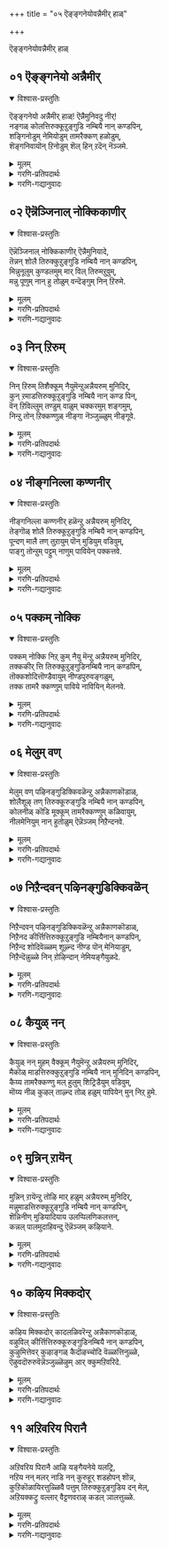 +++
title = "०५ ऎङ्ङ्गनेयोवन्नैमीर् हाळ्"

+++

ऎङ्ङ्गनेयोवन्नैमीर् हाळ्


## ०१ ऎङ्ङ्गनेयो अन्नैमीर्
<details open><summary>विश्वास-प्रस्तुतिः</summary>

ऎङ्ङ्गनेयो अन्नैमीर् हाळ्\! ऎन्नैमुनिवदु नीर्\!  
नङ्गळ् कोलत्तिरुक्कूऱुङ्गुडि नम्बियै नान् कण्डपिन्,  
शङ्गिनोडुम् नेमियोडुम् तामरैक्कण् हळोडुम्,  
शॆङ्गनिवायॊन् ऱिनोडुम् शॆल् हिन् ऱदॆन् नॆञ्जमे.
</details>

<details><summary>मूलम्</summary>

ऎङ्ङ्गनेयो अन्नैमीर् हाळ्\! ऎन्नैमुनिवदु नीर्\!  
नङ्गळ् कोलत्तिरुक्कूऱुङ्गुडि नम्बियै नान् कण्डपिन्,  
शङ्गिनोडुम् नेमियोडुम् तामरैक्कण् हळोडुम्,  
शॆङ्गनिवायॊन् ऱिनोडुम् शॆल् हिन् ऱदॆन् नॆञ्जमे.
</details>

<details><summary>गरणि-प्रतिपदार्थः</summary>

ऎङ्ङ्गनेयो = याव कारणक्कागियो, अन्नैमीर् हाल् = तायन्दिरे, ऎन्नै= नन्नन्नु कुरितु, मुनिवदुनीर् = नीवु कोपिसिकॊळ्ळुवुदु, नङ्गळ् = नम्म, कोलत्तु = सुन्दरवाद, तिरुकुऱुङ्गुडि = तिरुक्कुरुङ्गुडि क्षेत्रद, नम्बियै= स्वामियन्नु, नान् कण्डपिन् = नानु कण्ड बळिक, शङ्गिनोडुम् = शङ्खदॊडनॆयू, नेमियोडुम् = चक्रदॊडनॆयू, तामरै कण् हळोडुम् = कॆन्दावरॆयन्तॆ \(आकर्षकसुन्दरवाद\) कण्णुगळिन्दलू, शॆम् = कॆम्पाद, कनिवाय् ऒन् ऱिनोडुम् = हण्णिनन्तिरुव ऒन्दु बायि \(तुटि\)यिन्दलू, शॆल् हिन् ऱदु = होगुत्तिरुवुदु, ऎन् नॆञ्जमे = नन्न मनस्से. \(नन्न मनस्सॆल्ला\). 
</details>

<details><summary>गरणि-गद्यानुवादः</summary>

तायन्दिरे, नन्नन्नु कुरितु नीवु कोपिसिकॊळ्ळुवुदु एतक्कागि? \(याव कारणक्कागि?\) शङ्खदिन्दलू चक्रदिन्दलू कॆन्दावरॆयन्तॆ आकर्षकसुन्दरवाद कण्णुगळिन्दलू, कॆम्पनॆय हण्णिनन्तिरुव ऒन्दु बायियिन्दलू कूडिद तिरुक्कुरुङ्गुडि क्षेत्रदल्लि नॆलसिरुव नन्न सुन्दरस्वामियन्नु नानु कण्ड बळिक नन्न मनस्सॆल्ला अवन हिन्दॆये होगुत्तिदॆयल्ल\! 

ई तिरुवाय् मॊऴियल्लू आळ्वाररु ’नायकि’यागिये वर्तिसुत्तिद्दारॆ.

तनगॆ मनस्सु अन्याक्रान्तवादद्देकॆ? लोकिगरॆल्ल तन्नन्नु तप्पु तिळियबहुदे? सामान्यमानवळन्तॆ तन्नन्नु तॆगळि मातनाडबहुदे? तन्न मनोरोगवेनॆम्बुदन्नु तन्नन्नु विचारिसियल्लवे तिळियतक्कद्दु, हागॆ माडदॆ जन एनेनन्नो भाविसिकॊण्डु तन्नन्नु निन्दिसुवुदरिन्द फलवेनु – ऎन्दु मुन्तागि योचिसि, नायकियु ईग इतर तायन्दिरिगॆ इल्लि हेळिकॊळ्ळुत्तिद्दाळॆ. 

नायकि हेळुत्ताळॆ- तायन्दिरे, नानु दारितप्पिदवळॆम्ब हागॆ नन्न मेलॆ कोपिसिकॊळ्ळुत्तिद्दीरल्ल. इदु सरिये? ऎल्ला भक्तर हागॆ, नानू तिरुक्कूरुङ्गुडि क्षेत्रक्कॆ होदॆ. अल्लिन पवित्रदेवमन्दिरवन्नु प्रवेशिसिदॆ. अल्लि, शङ्खचक्रगळिन्दलू, कॆन्दावरॆयन्तॆ विशालवाद आकर्षकवाद कण्णुगळिन्दलू, तॊण्डॆयहण्णिनन्तॆ चॆन्दुटियिन्दलू कूडिद विलक्षण सुन्दरनाद स्वामियन्नु कण्डॆ. आ क्षणदिन्दले नन्न मनस्सु अवनन्ने हिम्बालिसि होयितु. अवनल्लि नानु अतिशयवागि अनुरक्तळागिद्देनॆ, कण्डिरा. इदु तप्पु ऎन्नुविरा? 

“तिरुक्कुरुङ्गुडि” – दक्षिणभारतद तमिळुनाडिन पवित्र ’तिरुपति’गळु नुर ऎण्टु ऎन्नुत्तारॆ. अवुगळल्लि पाण्ड्यराजनु निर्मिसिद हदिनॆण्टु क्षेत्रगळल्लि तिरुक्कूरुङ्गुडियू ऒन्दु. इदन्नु \(वैष्णव\) ’वामन क्षेत्र’ ऎन्नुत्तारॆ. नम्माळ्वाररु सन्दर्षिसि, पूजिसिद दिव्यक्षेत्रगळल्लि इदू ऒन्दु. आद्दरिन्द, ई क्षेत्रदल्लि नॆलसिरुव अर्चावतारियाद भगवन्तनन्नु अवरु मनसार हॊगळि हाडिद्दारॆ.
</details>



## ०२ ऎन्नॆञ्जिनाल् नोक्किकाणीर्
<details open><summary>विश्वास-प्रस्तुतिः</summary>

ऎन्नॆञ्जिनाल् नोक्किकाणीर् ऎन्नैमुनियादे,   
तॆन्नन् शोलै तिरुक्कुऱुङ्गुडि नम्बियै नान् कण्डपिन्,  
मिन्नुनूलुम् कुण्डलमुम् मार् विल् तिरुमऱुवुम्,  
मन्नु पूणुम् नान् हु तोळुम् वन्दॆङ्गुम् निन् ऱिरुमे.
</details>

<details><summary>मूलम्</summary>

ऎन्नॆञ्जिनाल् नोक्किकाणीर् ऎन्नैमुनियादे,   
तॆन्नन् शोलै तिरुक्कुऱुङ्गुडि नम्बियै नान् कण्डपिन्,  
मिन्नुनूलुम् कुण्डलमुम् मार् विल् तिरुमऱुवुम्,  
मन्नु पूणुम् नान् हु तोळुम् वन्दॆङ्गुम् निन् ऱिरुमे.
</details>

<details><summary>गरणि-प्रतिपदार्थः</summary>

ऎन् नॆञ्जिनाल् = नन्न मनस्सिनिन्द, नोक्कि = गमनिसि, काणीर् = नोडिरि, ऎन्नै = नन्न मेलॆ, मुनियादे = कोपिसिकॊळ्ळदॆ, तॆन् नल् = सुन्दरवाद ऒळ्ळॆय, शोलै = उपवनगळ, तिरुक्कुऱुङ्गुडि = तिरुक्कुरुङ्गुडिय, नम्बियै = स्वामियन्नु, नान् कण्ड पिन् = नानु कण्ड बळिक, मिन्नु नूलुम् = हॊळॆयुव जनिवारवू, कुण्डलमुम् = किवियाभरणगळू, मार् विल् = ऎदॆयल्लि, तिरुमुऱुवुम् = पवित्रवाद चिन्हॆयू, मन्नु = शाश्वतवाद, पूणुम् = आभरणगळू, नान् हुतोळुम् = नाल्कु तोळुगळू, वन्दु = बन्दु, ऎङ्गुम् = ऎल्लॆल्लियू \(यावागलू\), निन् ऱिरुमे = कण्णॆदुरल्लि निन्तिरुवुदल्ल. 
</details>

<details><summary>गरणि-गद्यानुवादः</summary>

तायन्दिरे, नन्न मेलॆ कोपगॊळ्ळदॆ, नन्न मनस्सिनिन्द नन्नन्नु गमनिसि नोडि. ऒळ्ळॆय सुन्दरवाद उपवनगळ तिरुक्कुरुङ्गुडिय नम्बियन्नु \(स्वामियन्नु\) नानु कण्ड बळिक, हॊळॆयुव जनिवारवू, किवियाभरणवू \(कर्णकुण्डलवू\), ऎदॆयल्लिरुवपवित्रवाद चिन्हॆ \(चिह्नॆयू\)यू, शाश्वतवाद आभरणगळू, नाल्कुतोळुगळू बन्दु यावागलू ऎल्लॆल्लियू नन्न कण्णॆदुरल्लि निन्तिरुवुदल्ल\! 

सरळवागिद्दरू बलु अर्थपूर्णवाद पाशुरविदु. इदरल्लि देव मन्दिरक्कॆ होगुववरॆल्ल, स्वामिय सम्मुखदल्लि निन्ताग, आ अनुपम अर्चामूर्तियन्नु नोडुव बगॆ हेगॆ, अदरिन्द पडॆदुकॊळ्ळुव प्रयोजनवेनु, ऎम्ब विषयवन्नु स्पष्टवागि तिळिसुत्तदॆ. 

इदरल्लि बरुव मत्तॊन्दु मुख्य विषयवॆन्दरॆ, यारादरॊब्बरु सामान्यजनरन्तॆ नडॆदुकॊळ्लदॆ विचित्रवाद रीतियल्लि नडॆयुवरॆम्बुदन्नु कण्डकूडले, अवर नडतॆयन्नु तम्ममनस्सिगॆ तोरिदन्तॆ, मनबन्दन्तॆ आडि, तॆगळि, अवरन्नु नोयिसबारदु. अवर आ बगॆय नडतॆगॆ कारणवेनॆन्दु शान्तवागि, सहनॆयिन्द, निदानवागि, गमनिसि, योचिसि, अदर अर्थवन्नु \(तावु कण्डुकॊळ्ळुव हागिद्दरॆ\) ग्रहिसबेकु. इल्लवादरॆ, अवरॊडनॆ हितवाद रीतियल्लि सहकरिसि, अवर मनस्सन्नु अरितुकॊण्डु, तम्म सहानुभूतियन्नु तोरिसबेकु. इदे निजवाद विवेकद नडतॆ ऎम्बुदु. 

नायकि हेळुत्ताळॆ- तायन्दिरे, नीवु नन्न मेलॆ कोपगॊळ्ळदॆ, निम्म मनस्सिगॆ हॊळॆयुव रीतियल्लि नन्नन्नु नोडबारदु. नन्न मनस्सिनल्लि नडॆयुत्तिरुवुदेनु ऎम्बुदन्नु नन्न यथार्थराद मातुगळिन्दले, दयविट्टु गमनिसि नोडि. नन्नन्नु अरितुकॊळ्ळि. नानु तिरुक्कुरुङ्गुडियल्लि नम्बियन्नु कण्डबळिक, अवन विलक्षण सौन्दर्यवन्नु अवन ऒन्दॊन्दु अवयवदल्लू कण्डुकॊण्डॆ. उज्वलवाद अवन कर्णकुण्डलगळु, अवन नाल्कु तोळुगळु, अवन विशालवाद ऎदॆ, आ ऎदॆयल्लिरुव शाश्वतवाद श्रीवत्सलाञ्छन मत्तु अवनन्नलगॆ सदा अलङ्करिसिरुव दिव्याभरणगळु इवॆल्लवू नन्न कण्मनगळन्नु आकर्षिसिदवु. आ क्षणदिन्द, अवन दिव्यसुन्दर मूर्तियु ऎडॆबिडदन्तॆ नन्न मनस्सिन कण्नमुन्दॆ निम्तु, नन्नन्नु सदा नलिसुत्तिवॆ. आ भव्यमूर्तियन्नु कण्ड ई कण्णुगळिवॆ बेराव वस्तुवू रुचिसदु, कण्डिरा.

अर्चामूर्तियन्नु सन्दर्शिसिदाग, आ मूतिय ऒन्दॊन्दु अवयवदल्लू, यावुदु विलक्षणवागि, दिव्यवागि, उज्वलवागि, सुन्दरवागि, आकर्षकवागि, ऎन्दॆन्दिगू मरॆयद हागॆ कण्डुबरुत्तदॆयो अदन्नॆल्ला मनविट्टु गमनिसबेकु. अदु मनस्सिनल्लि अच्चळियदन्तॆ निल्लुत्तदॆ. देवमन्दिरदिन्द हॊरगॆ बन्द बळिकलू, सामान्यजीवन नडॆसुत्तिरुवागलू, याव गळिगॆयल्लि स्वामिय सन्दर्शनवन्नु नॆनपिगॆ तन्दुकॊण्डरू, आ कूडले अवनिगॆ देवमूर्तियु बन्दु निन्तु, दर्शनानन्दवन्नु नीडुवन्तागुत्तदॆ. “नन्न मनस्सिनिन्द गमनिसि कण्डुकॊळ्ळि” ऎन्दु पाशुरद नायकि हेळुवुदक्कू, सामानराद नावु देवमन्दिरक्कॆ होगुवुदक्कू आगबेकाद फल इदॆये. यारिगागियागलि, यारॊब्बरन्नु मॆच्चिसुवुदक्कागलि, अदॊन्दु हव्यासवॆन्दागलि, ऒन्दु कर्तव्यवॆन्दागलि शुष्कदागि योचिसि नडॆदुकॊळ्ळुवुदॆल्ल व्यर्थनॆ. बरिय बूटाटिकॆ ऎनिसुत्तदॆ ई पाशुरद उपदेश इदे.
</details>



## ०३ निन् ऱिरुम्
<details open><summary>विश्वास-प्रस्तुतिः</summary>

निन् ऱिरुम् तिशैक्कूम् नैयुमॆन्ऱुअन्नैयरुम् मुनिदिर्,  
कुन् ऱमाडत्तिरुक्कूऱुङ्गुडि नम्बियै नान् कण्ड पिन्,  
वॆन् ऱिविल्लुम् तण्डुम् वाळुम् चक्करमुम् शङ्गमुम्,   
निन्ऱु तोन् ऱिक्कण्णुळ् नीङ्गा नॆञ्जुळ्ळुम् नीङ्गूवे.
</details>

<details><summary>मूलम्</summary>

निन् ऱिरुम् तिशैक्कूम् नैयुमॆन्ऱुअन्नैयरुम् मुनिदिर्,  
कुन् ऱमाडत्तिरुक्कूऱुङ्गुडि नम्बियै नान् कण्ड पिन्,  
वॆन् ऱिविल्लुम् तण्डुम् वाळुम् चक्करमुम् शङ्गमुम्,   
निन्ऱु तोन् ऱिक्कण्णुळ् नीङ्गा नॆञ्जुळ्ळुम् नीङ्गूवे.
</details>

<details><summary>गरणि-प्रतिपदार्थः</summary>

निन् ऱिरुम् = स्तब्धवागि निल्लुत्ताळॆ \(निन्तिरुत्ताळॆ\), तिशैक्कूम् = बुद्धिकॆट्टवळागि वर्तिसुत्ताळॆ, नैयुम् कॊरगुत्ताळॆ\(कृशवागुत्ताळॆ\), ऎन्ऱु = ऎन्दु, अन्नैयरुम् = तायन्दिरु, मुनिदिर् = कोपगॊण्डिरि, कुन् ऱम् = बॆट्टद हागॆ, माडत्तु = महडिमनॆगळ, तिरुक्कूऱुङ्गुडि क्षेत्रद, नम्ब्यै = नम्बियन्नु \(परमपुरुषनन्नु\), नान् कण्डपिन् = नानु कण्ड बळिक, वॆन् ऱि विल्लुम् = जय तरुव बिल्लन्नू, त्ण्डुम् = गदॆयन्नू, वाळुम् = खड्गवन्नू, चक्करमुम् = चक्रायुधवन्नू, शङ्गमुम् = शङ्खवन्नू, निन्ऱु = निन्तु, तोन् ऱि = काणिसिकॊण्डु, कण्णुल् = कण्णुगळल्लि, नीङ्गा = नीगदिरुव \(अवु\), नञ्जुळ्ळुम् = मनस्सिनल्लियू, नीङ्गूने = नीडदॆ इरुत्तवॆयल्ल \(नॆलॆ निन्तिरुवुदल्ल\!\)
</details>

<details><summary>गरणि-गद्यानुवादः</summary>

तायन्दिराद नीवु नन्नन्नु कुरितु ’इवळु स्तब्धळागि निल्लुत्ताळॆ, बुद्धिकॆट्टवळागि वर्तिसुत्ताळॆ, कॊरगि कृशगॊळ्ळुत्ताळॆ’ ऎन्दु कोपगॊण्डिरि. बॆट्टद हागॆ ऎत्तरवाद महडि मनॆगळ तिरुक्कुरुङ्गुडि क्षेत्रद \(स्वामियन्नु\) नम्बियन्नु \(परमपुरुषनन्नु\) नानु कण्ड बळिक, जयतरुव बिल्लन्नू, गदॆयन्नू, खड्गवन्नू, चक्रायुधवन्नू शङ्खवन्नू निन्तु नोडिद कण्णुगळल्लि नीगदिरुव अवु, मनस्सिनल्लियू नीगदॆ इरुत्तवॆयल्ल \(नॆलॆ निन्तिरुत्तवॆयल्ल\!\)

हिन्दिन पाशुरद विषयवन्नु इदु इन्नष्टु बलगॊळिसि हेळुत्तदॆ. 

अर्चामूर्तियन्नु सन्दर्शिसुवाग, मूर्तियन्नु ऎवॆयिक्कदन्तॆ नोडि, स्वामियन्नु अलङ्करिसुव दिव्याभरणगळन्नू, धरिसिरुव दिव्यायुधवन्नू, दिव्यसौन्दर्यवन्नू तुम्बिकॊळ्ळुवुदु सहजवॆ. अवु तप्पदॆ मनस्सिन मेलॆ परिणामगॊळ्ळुत्तवॆ. अल्लि अच्चळियदन्तॆ निन्तिरुत्तवॆ. नॆनॆदाग अवुगळल्लि यावॊन्दू तप्पदॆ मनस्सिन मुन्दॆ बन्दु निल्लुत्तवॆ. भगवद्दर्शन माडुवुदॆन्दरॆ हीगॆ. ई उत्तम उपदेशवन्नुइल्लि माडलागुत्तिदॆ. 

नायकि हेळुत्ताळॆ- तायन्दिरे, नीवु नन्न नडतॆयन्नु तप्पागि अर्थमाडिकॊण्डिद्दीरि. नानु आगाग्गॆ ऎल्लन्दरल्लि स्तब्धवागि निन्तिरुवुदु दिट. ऎल्ला हॆण्णुमक्कळन्तॆ, बुद्धिकॆट्टवळन्तॆ नडॆदुकॊळ्ळुवुदू दिट. कॊरगि, कॊरगि कृशवागिरुवुदन्तु दिटवे. आगलॆल्ल नन्न मनस्सिनल्लि नडॆयुत्तिरुवुदेनु ऎम्बुदन्नु नीवु अरितुकॊळ्ळलारदॆ होदिरल्ल. नानु तिरुक्कूरुङ्गुडिय परमपुरुषनन्नु कण्ड बळिक, अवनु धरिसिद्द दिव्याभरणगळु, अवन दिव्यायुधगळाद शार्ङ्गवॆम्ब बिल्ल, कौमोदकि गदॆ, नन्दक खड्ग, सुदर्शन चक्र मत्तु पाञ्चजय्नशङ्ख – इवु नन्न कण्मनगळन्नु आकर्षिसिदवु. अल्लिन्द नानु हॊरगॆ बन्दाग अवॆल्ल कण्णिनिन्द मरॆयादवु. आदरॆ, अवु मनस्सिनल्लि अच्चळियदन्तॆ मूडि निन्तवु. स्वामिय नॆनपु बन्द कूडले, नानु हागॆ स्तब्धळागुत्तेनॆ. उन्मत्तळागुत्तेनॆ, कडॆगॆ कॊरगुत्तेनॆ, कण्डिरा, आ परमपुरुषनल्लिरुव नन्न अतीव प्रेमद फलवे इदु.
</details>



## ०४ नीङ्गनिल्ला कण्णनीर्
<details open><summary>विश्वास-प्रस्तुतिः</summary>

नीङ्गनिल्ला कण्णनीर् हळॆन्ऱु अन्नैयरुम् मुनिदिर्,  
तेङ्गॊळ् शोलै तिरुक्कूऱुङ्गुडि नम्बियै नान् कण्डपिन्,  
पून्दण् मालै तण् तुऱायुम् पॊन् मुडियुम् वडिवुम्,  
पाङ्गु तोन्ऱुम् पट्टुम् नाणुम् पावियेन् पक्कत्तवे.
</details>

<details><summary>मूलम्</summary>

नीङ्गनिल्ला कण्णनीर् हळॆन्ऱु अन्नैयरुम् मुनिदिर्,  
तेङ्गॊळ् शोलै तिरुक्कूऱुङ्गुडि नम्बियै नान् कण्डपिन्,  
पून्दण् मालै तण् तुऱायुम् पॊन् मुडियुम् वडिवुम्,  
पाङ्गु तोन्ऱुम् पट्टुम् नाणुम् पावियेन् पक्कत्तवे.
</details>

<details><summary>गरणि-प्रतिपदार्थः</summary>

नीङ्ग = निल्लिसिदरू \(चॆन्नागि ऒरॆसिदरू\), निल्ला = निल्लद, कण्ण नीर् हळ् ऎन्ऱु = कणीरु ऎन्दु, अन्नैयरुम् = तायन्दिरू \(तायन्दिराद नीवू\), मुनिदिर् = कोपगॊण्डिरि, तेन् कॊळ् = जेनुतुम्बिरुव, शोलै= उपवनगळ, तिरुक्कूऱुङ्गुडि = तिरुक्कूरुङ्गुडिय, नम्बियै = परमपुरुषनन्नु, नान् कण्द पिन् = नानु कण्ड बळिक, पू = सुन्दरवाद, तण् = तम्पाद, मालै = हारवन्नू, तण् तुऴायुम् = तम्पाद तुलसियन्नू, पॊन् मुडियुम् = चिन्नद किरीटवन्नू, वडिवुम् = रूपवन्नू \(आकर्षकवाद देहवन्नू\), पाङ्गु तोन्ऱुम् = हॊन्दिकॆयागि तोरुव, पट्टुम् = पीताम्बरवन्नू, नाणुम् = \(चिन्नद\) उडिदारवन्नू, पावियेन् = पापियाद नन्न, पक्कत्तवे = मग्गुलल्लिये काणुत्तिरुवॆनल्ल\! 
</details>

<details><summary>गरणि-गद्यानुवादः</summary>

इवळ कण्णीरु निल्लिसिदरू निल्लवु ऎन्दु तायन्दिराद नीवु नन्नन्नु दण्डिसिदिरि. जेनु तुम्बिद उपवनगळ तिरुक्कूरुङ्गुडिय परमपुरुषनन्नु नानु कण्ड बळिक, अवन सुन्दरवाद तम्पाद हारवू तण्णनॆय तुलसियू, चिन्नद किरीटवू, आकर्षक रूपवू, हॊन्दिकॆयागि तोरुव पीताम्बरवू, चिन्नद उडिदारवू, पापियाद नन्न मग्गुलल्लिये काणुत्तिवॆयल्ल\!

नायकि हेळुत्ताळॆ- तायन्दिरे, नीवु नन्न मेलॆ कोपगॊळ्ळुत्तीरि. ’इवळन्नु ऎष्टॆष्टु बगॆयल्लि समाधानपडिसिदरू इवळ कण्णीरु निल्लदल्ल’ ऎन्दु नन्नन्नु दण्डिसुत्तीरि. नन्न विषयदल्लि नीवु परितापपट्टरू फलवेनु? जेनु तुम्बिद उपवनगळिन्द कूडिद तिरुक्कूरुङ्गुडिय परमपुरुषनन्नु नानु कण्ड बळिक, अवनु धरिसिरुव रत्नमय किरीटवू, कत्तिनल्लि सुन्दरवाद ऎन्दॆन्दिगू बाडद हारवू, तुलसिय दण्डॆयू अवन आकर्शकवाद देहवू\(रूपवू\), अदक्कॆ तक्क सॊबगिन पीताम्बरवू चिन्नद उडिदारवू – ऎल्लवू पापियाद नन्न सुत्तमुत्तलू \(मग्गुलल्ले\) इरुवन्तॆ कण्डुबरुत्तिवॆयल्ल\! नानु अवुगळन्नु ऎन्दॆन्दिगू मरॆयदन्तॆ माडुत्तिवॆयल्ल\! अवुगळिगागि नानु ऒन्दु सल हॆम्मॆगॊण्डु आनन्दद कण्णीरु सुरिसिदरॆ, मत्तॊन्दु सल अवुगळन्नु धरिसिद परमपुरुषनन्नु सेरिकॊळ्ळलु साध्यवाददल्ल ऎन्दु दुःखद कण्णीरु सुरियुत्तदॆ. नन्न कण्णिरन्नु ऒरॆसुववरु यारिद्दारॆ?
</details>



## ०५ पक्कम् नोक्कि
<details open><summary>विश्वास-प्रस्तुतिः</summary>

पक्कम् नोक्कि निऱ् कुम् नैयु मॆन्ऱु अन्नैयरुम् मुनिदिर्,  
तक्ककीर् त्ति तिरुक्कूऱुङ्गुडिनम्बियै नान् कण्डपिन्,  
तॊक्कशोदित्तॊण्डैवायुम् नीण्डपुरुवङ्गळुम्,  
तक्क तामरै क्कण्णुम् पाविये नावियिन् मेलनवे.
</details>

<details><summary>मूलम्</summary>

पक्कम् नोक्कि निऱ् कुम् नैयु मॆन्ऱु अन्नैयरुम् मुनिदिर्,  
तक्ककीर् त्ति तिरुक्कूऱुङ्गुडिनम्बियै नान् कण्डपिन्,  
तॊक्कशोदित्तॊण्डैवायुम् नीण्डपुरुवङ्गळुम्,  
तक्क तामरै क्कण्णुम् पाविये नावियिन् मेलनवे.
</details>

<details><summary>गरणि-प्रतिपदार्थः</summary>

पक्कम् नोक्कि= मग्गुलल्लिये नोडुत्ता, निऱ् कुम् = निल्लुत्ताळॆ, नैयुम् = कृशगॊळ्ळुत्ताळॆ, ऎन्ऱु= ऎन्दु, अन्नैयरुम् = तायन्दिराद नीवु, मुनिदिर् = कोपिसिगॊण्डिरि, तक्क कीर्ति = भगान्तन हिरिमॆगॆ तक्कन्थ कीर्तियन्नुळ्ळ, तिरुक्कूऱुङ्गुडि नम्बियै = तिरुक्कूरुङ्गुडि क्षेत्रद परमपुरुषनन्नु, नान् कण्ड पिन् = नानु कण्ड बळिक, तॊक्क शोदि = दिव्यसुन्दरवाद ऒण्टिज्योतिस्वरूपवन्नू, तॊण्डैवायुम् = तॊण्डॆ हण्णिनन्तॆ कॆम्पगॆ तुटिगळन्नू, नीण्ड पुरुवङ्गुळुम् = उद्धनाद हुब्बुगळन्नू, तक्क = अदक्कॆ तक्कद्दाद, तामरैक्कण्णुम् = कॆन्दावरॆयन्तॆ विशालवाद कण्णुगळन्नू, पावियेन् = पापियाद नन्न, आवियिन् मेलनवे = प्राणगळमेलिरुवन्तॆ काणुत्तेनॆ.
</details>

<details><summary>गरणि-गद्यानुवादः</summary>

’मग्गुलल्लिये नोडुत्तिरुत्ताळॆ, कॊरगुत्तिरुत्ताळॆ’ ऎन्दु तायन्दिराद नीवु कोपगॊण्डिरि. भगवन्तन हिरिमॆगॆ तक्क कीर्तियन्नु पडॆदिरुव तिरुक्कूरुङ्गुडि क्षेत्रद परमपुरुषनन्नु नानु कण्ड बळिक, दिव्यसुन्दरवाद अवन अखण्डज्योतिस्वरूपवू, तॊण्डॆयहण्णिनन्तिरुव चॆन्दुटिगळू, उद्दनाद हुब्बुगळू, अवुगळिगॆ तक्क कॆन्दावरॆयन्तॆ विशालवाद कण्णुगळु, पापियाद नन्न प्राणगळ मेलिरुवन्तॆ काणुत्तेनॆ. 

’नानु दर्शन माडिद भगवन्तनु नन्न मग्गुलल्ले इरुवन्तॆ ननगॆ तोरिबरुत्तदॆ’ ऎन्दु हिन्दिन पाशुरदल्लि हेळलायितष्टॆ, ईग अदक्किन्तलू अतिशयवागि अदन्नु हेळलागुत्तदॆ. 

नायकि हेळुत्ताळॆ- तायन्दिरे, नीवु नन्नन्नु बगॆबगॆयागि दण्डिसि मातनाडुत्तीरि. इवळु यावागलू मग्गुलल्ले नोडुत्तिरुत्ताळॆ. कॊरगि कृशवागुत्ताळॆ’ ऎन्दु मुन्तागि आडिकॊळ्ळुत्तीरि. नन्न मनस्सन्नु नीवु अरितुकॊण्डिरादरॆ, नन्नन्नु नीवु खण्डित दूरुत्तिरलिल्ल ऎनिसुत्तदॆ. नानु तिरुक्कूरुरुङ्गुडिय महामहिमनाद परमपुरुषनन्नु दर्शन माडिद बळिक, अवन स्वरूपवु नन्न मनस्सिनल्लि नाटिहोगिदॆ. आ दिव्यसुन्दरमूर्तिय विलक्षणतेजस्सू, अवन उद्दनाद हुट्टुगळू, अवुगळिगॆ तक्क कॆन्दावरॆयन्तॆ विशालवाद कण्णुगळू, तॊण्डॆय हण्णिनन्तॆ इरुव चॆन्दुटिगळू, नन्न प्राणवन्ने हिण्डुत्तिवॆयल्ल\! इदन्नु नीवुअरितुकॊळ्ळलारदॆ होगुविरल्ल\!
</details>



## ०६ मेलुम् वण्
<details open><summary>विश्वास-प्रस्तुतिः</summary>

मेलुम् वण् पऴिनङ्गुडिक्किवळॆन्ऱु अन्नैकाणकॊडाळ्,  
शोलैशूऴ् तण् तिरुक्कूरुङ्गुडि नम्बियै नान् कण्डपिन्,  
कोलनीळ् कॊडि मूक्कूम् तामरैक्कण्णुम् कळिवायुम्,  
नीलमेनियुम् नान् हुतोळुम् ऎन्नॆञ्जम् निऱैन्दनवे.
</details>

<details><summary>मूलम्</summary>

मेलुम् वण् पऴिनङ्गुडिक्किवळॆन्ऱु अन्नैकाणकॊडाळ्,  
शोलैशूऴ् तण् तिरुक्कूरुङ्गुडि नम्बियै नान् कण्डपिन्,  
कोलनीळ् कॊडि मूक्कूम् तामरैक्कण्णुम् कळिवायुम्,  
नीलमेनियुम् नान् हुतोळुम् ऎन्नॆञ्जम् निऱैन्दनवे.
</details>

<details><summary>गरणि-प्रतिपदार्थः</summary>

मेलुम् = इन्नु मेलॆयू \(ऎल्लक्किन्तलू हॆच्चागि\), वण् पऴि = तीव्रवाद नगॆपाटलन्नु तरुववळु, नल् कुडिक्कि = ऒळ्ळॆय नम्म वंशक्कॆ, इवळ् = इवळु, ऎन्ऱु = ऎन्दु, अन्नै = नन्न तायि, काण कॊडाळ् = नन्नन्नु नोडगॊडिसुवुदिल्ल, शोलै शूऴ् = उपवनगळिन्द सुत्तुवरिद, तण् = हितकरवाद, तिरुक्कूरुङ्गुडि = तिरुक्कूरुङ्गुडि क्षेत्रद, नम्बियै = परमपुरुषनन्नु, नान् कण्ड पिन् = नानु कण्ड बळिक, कोलम् = सुन्दरवाद, नीळ् = उद्दनाद \(ऎसळाद\) कॊडि = मॊनचाद, मूक्कूम् = मागन्नू, तामरैक्कण्णुम् = कॆन्दावरॆयन्तॆ विशालवाद कण्णन्नू, कळिवायुम् = \(तॊण्डॆ\) हण्णिनन्तॆ मधुरवाद तुटियन्नू \(बायन्नू\), नीलम् मेनियुम् = नीलवर्णद रूप\(देह\)वन्नू, नान् हु तोळुम् = नाल्कु तोळुगळन्नू, ऎन्नॆञ्जम् = नन्न मनस्सु, निऱैन्दनवे = तुम्बिकॊण्डिदॆयल्ल\! 
</details>

<details><summary>गरणि-गद्यानुवादः</summary>

’इवळु नम्म ऒळ्ळॆय वंशक्कॆ इन्नु मेलॆयू \(ऎल्लक्किन्तलू हॆच्चागि\) तीव्रवाद नगॆपाटलन्नु तरुववळु’ ऎन्दु नन्न तायि नन्नन्नु देवमन्दिरदल्लि स्वामियन्नु काणगॊडिसुवुदिल्ल. उपवनगळिन्द सुत्तुवरिदिरुव तिरुक्कूरुङ्गुडिय परमपुरुषनन्नु नानु कण्ड बळिक, अवन सुन्दरवाद ऎसळाद, मॊनॆचाद\(बागिद\) मूगन्नू, कॆन्दावरॆयन्तॆ विशालवाद कण्णन्नू, \(तॊण्डॆ\) हण्णिनन्तॆ मधुरवाद \(कळित\) तुटिगळन्नू, नीलवर्णद देहवन्नू \(सौन्दर्यवन्नू\), नाल्कु तोळुगळन्नू, नन्न मनस्सु तुम्बिकॊण्डिदॆयल्ल\!

नायकि हेळुत्ताळॆ- तायन्दिरे, नन्न तायिगू नन्न विषयदल्लि ऒळ्ळॆय अभिप्रायविल्ल. नानॊब्ब कळङ्किनि, आकॆय ऒळ्ळॆय वंशक्कॆ ऎन्दॆन्दिगू कॆट्ट हॆसरन्नु हॊरिसुत्ताळॆ ऎन्दु आकॆ तिळिदिद्दाळॆ. नन्नन्नु देवमन्दिरक्कॆ करॆदॊय्दरॆ, अल्लि नन्न विचित्रवर्तनॆयिन्द अवळिगॆ अपमानवागुवुदॆन्दु तिळिदिद्दाळॆ. आ कारणदिन्द नन्नन्नु अल्लिगॆ करॆदॊय्युवुदिल्ल. नानु होगुवुदन्नु तडॆयुत्ताळॆ. तिरुक्कूरुङ्गुडिय परमपुरुषनन्नु नोडि नलियुवुदक्कॆ ननगॆ अवकाशकॊडुवुदिल्ल. आदरॆ, नानु मॊदलसल आ स्वामियन्नु कण्ड बळिक, नन्न मनस्सिनल्लि अवन अतिशयसौन्दर्य नॆलॆनिन्तिदॆ. अवन सुन्दरवाद, उद्दवाद, ऎसळाद, मॊनचाद मूगन्नू, कॆन्दावरॆय ऎसळिनन्तॆ विशालवाद आकर्षकवाद कण्णुगळन्नू, कळित हण्णिनन्तिरुव मधुरवाद अधरवन्नू\(तुटियन्नू\) नीलवर्णद सुन्दररूपवन्नू, नाल्कु तोळुगळन्नू, नन्न मनस्सु तुम्बिट्टुकॊण्डिदॆयल्ल\! आ परमपुरुषनन्नु पदेपदे नानु नोडलु अवकाशकॊडदिद्दरॆ एनायितु? अवन सुन्दररूप नन्न मनदल्लि अच्चळियदॆ निन्तु, मरॆयुवुदक्कॆ अवकाशवे इल्लवल्ल\! नम्म तायिगॆ इदर अरिवागलिल्लवल्ल\! 

यावुदादरू ऒन्दु सुन्दरवाद वस्तुवन्नु सकृत् ऒन्दु सल नोडिदरॆ साकु. अदु मनस्सिनल्लि बेरूरु निल्लुवुदिल्लवे? अदन्नु मत्तॆ मतॆ नॆनॆसिकॊळ्ळुवुदिल्लवे? सुलभवागि अदन्नु मरॆयुवुदक्कॆ आगुवुदे? हागॆये अल्लवे, अप्रतिम सुन्दऎरनाद भगवन्तन दिव्यमङ्गळ मूर्तियन्नु ऒम्मॆ क्षणकाल नोडिद कूडले, भक्तन मनस्सु अदरिन्द आकर्षितवागुत्तदॆ, ऎन्दॆन्दिगू अदन्नु मरॆयदन्तॆ तन्नल्लि अदन्नु निल्लिसिकॊळ्ळुत्तदॆ. स्मरणॆगॆ बन्द कूडले, आ सॊबगिन राशिये कण्णमुन्दॆ बन्दु निल्लुतदॆ. 

भक्तनादवनु देवमन्दिरवन्नु सेरिदाग, भगवन्तनन्नु इष्टु जागरूकतॆयिन्द नोडि \(गमनिसि\) तन्न मनदल्लि अवनन्नु दृढवागि नॆलॆगॊळिसुवन्तॆ माडिकॊळ्ळबेकु. आ आनन्दवन्नु आगिन्दाग्गॆ, मनस्सिगॆ तन्दुकॊण्डु, ऎम्बुदे इल्लिन उपदेश. 

अर्चावतारियागि भगवन्तने भूलोकदल्लि नॆलसिरुवाग, मनुष्यनु अदर उपयोगवन्नु पूर्तियागि पडॆयबेडवे?
</details>



## ०७ निऱैन्दवन् पऴिनङ्गुडिक्किवळॆन्
<details open><summary>विश्वास-प्रस्तुतिः</summary>

निऱैन्दवन् पऴिनङ्गुडिक्किवळॆन्ऱु अन्नैकाणकॊडाळ्,  
निऱैनद कीर्त्तित्तिरुक्कूऱुङ्गुडि नम्बियैनान् कण्डपिन्,  
निऱैन्द शोदिवॆळ्ळम् शूऴ्न्द नीण्ड पॊन् मेनियाडुम्,  
निऱैन्दॆन्नुळ्ळे निन् ऱोऴिन्दान् नेमियङ्गैयुळदे.
</details>

<details><summary>मूलम्</summary>

निऱैन्दवन् पऴिनङ्गुडिक्किवळॆन्ऱु अन्नैकाणकॊडाळ्,  
निऱैनद कीर्त्तित्तिरुक्कूऱुङ्गुडि नम्बियैनान् कण्डपिन्,  
निऱैन्द शोदिवॆळ्ळम् शूऴ्न्द नीण्ड पॊन् मेनियाडुम्,  
निऱैन्दॆन्नुळ्ळे निन् ऱोऴिन्दान् नेमियङ्गैयुळदे.
</details>

<details><summary>गरणि-प्रतिपदार्थः</summary>

निऱैन्द = तुम्बिद \(शाश्वतवाद\), वन् पऴि = कॆट्ट \(नीचवाद\) अपवादद, नल् कुडिक्कु= उत्तम वंशक्कॆ, इवळ् ऎन्ऱु = इवळु ऎन्दु, अन्नै= तायियु, काणकॊडाळ् = नोडागॊडिसळु, निऱैन्द = तुम्बिद \(सुप्रसिद्धवाद\), कीर्त्ति = कीर्तिय, तिरुक्कूऱु ङ्गुडि नम्बियै = तिरुक्कूरुङ्गुडिय परमपुरुषनन्नु, नान् कण्ड पिन् = नानु दर्शन माडिद बळिक, निऱैन्द शोदि वॆळ्ळम् = तुम्बिद ज्योतिय प्रवाहवे, शूऴ्न्द = सुत्तुवरिदिरुव, नीण्ड = ऎत्तरवाद, मेनियॊडुम् = दिव्यरूपदॊडनॆ, निऱैन्दु = तुम्बिकॊण्डु, ऎन् उळ्ळे = नन्न मनदल्लिये \(अन्तरङ्गदल्लिये\), निन्ऱु = इद्दु, ऒऴिन्दान् = प्रकाशिसुत्तानॆ, नेमि = चक्रायुधवू, अम् कै = सुन्दरवाद कैयल्लि, उळदे = हिडिदिरुव हागॆये. 
</details>

<details><summary>गरणि-गद्यानुवादः</summary>

’इवळु नम्म उत्तमवाद वंशक्कॆ इवलु शाश्वतवाद अपवाद’ ऎन्दु नम्म तायि नन्नन्नु नोडगॊडिसळु. सुप्रसिद्धवाद किर्तिय तिरुक्कूरुङ्गुडिय परमपुरुषनन्नु नानु कण्ड बळिक, तुम्बिद ज्योतिय प्रवाहवे सुत्तुवरिदिरुव ऎत्तरवाद देहदॊडनॆ तुम्बिकॊण्डु नन्न अन्तरङ्गदल्लिये चक्रायुधवन्नु हिडिद हागॆये नॆलॆनिन्तिरुवनल्ल\! 

“वन् पऴि नन् कुडिक्किवळॆन्ऱु अन्नैकाणकॊडाळ्” – ऎम्बुदन्नु ई ऎरडु पाशुरगळू हेळुत्तिवॆ. वयस्सिगॆ बन्दु हुडुगिय विषयदल्लि ऊरवरु कूडि आडुव कॊङ्कुमातुगळु ऒन्दु बगॆयवु \_ अवळु दारि कॆट्टवळु, चॆल्लुस्वभावदवळु, नाचिकॆबिट्टवळु’ – ऎन्दु मुन्तागि मातनाडुव रीति अदु. तायिगॆ अवर मातु तलॆयल्लि तुम्बि होगिदॆ. अवळन्नु जनर नडुवॆ बिडुवदादरू एतक्कॆ? तिरुक्कूरुङ्गुडिय देवमन्दिरक्कॆ अवळन्नु करॆदॊय्युवुदादरू एतक्कॆ? तिरुक्कूरुङ्गुडिय देवमन्दिरक्कॆ अवळन्नु करॆदॊय्युवुदादरू एतक्कॆ? ई ऎरडरिन्दलू अवळु जनर बायिगॆ बीळुवुदु खण्डित. आद्दरिन्द, तायि अवळन्नु देव सन्निधिगॆ होगदन्तॆ तडॆदुबिट्टळु. तन्न मगळिगू तनगू याव अपायवू सम्भविसदिरलॆम्बुदे आ मुन्नॆच्चरिकॆ. मदुवॆयागद मगळिगॆ सल्लद अपवादवन्नु जन हॊरिसिदरॆ, अवळिगॆ मदुवॆयागुवुदु कष्टवल्लवे? 

’नायकि’ देवमन्दिरक्कॆ ईग होगलि, होगदिरलि – अवळ मनस्सु भगवन्तन दिव्यसुन्दर रूपदिन्द आकर्षितवागिदॆ. अदरल्लिये परिपूर्णवागि नॆलॆनिन्तिदॆ. अवळु स्वामिय दर्शन माडिद्दु ऒन्दे ऒन्दु सल. अवनल्लि तन्नमनस्सन्नु नॆलॆगॊळिसुवुदक्कॆ अष्टॆ साकायितु. अवळन्नु मत्तॆ मत्तॆ देवमन्दिरक्कॆ होगगॊडदिद्दरॆ तानॆ आदद्देनु? भगवन्तन रूपसौन्दर्यवन्नु पदेपदे कण्डु नलियलु आगलिल्लवॆम्बुदु मात्रवे अल्लवे? तन्न मनस्सु ओडुत्तिरुवुदु याव नॆलॆयल्लि ऎम्बुदन्नु जन कण्डुकॊळ्लदॆ, सामान्य लोकिगरन्तॆ तन्नन्नु भाविसिदरल्ल ऎम्बुदॊन्दु अवळ कॊरगु. तन्नन्नु निजवागि अरितु कॊण्डिरुववनु तन्न अन्तरङ्गद नायकने आगिरुवुदरिन्द, यार मातिनिन्दागलि, यार पतियिन्दागलि तनगॆ आगबेकादद्देनु? 

नायकि हेळुत्ताळॆ- नम्म तायि नन्नन्नु अनुमानिसुत्ताळॆ. नम्म उत्तम वंशक्के नानु कळङ्क तन्दॆनन्तॆ. अदु शाश्वतवागि निल्लुवन्तॆ माडिबिट्टिरुवॆनन्तॆ. आद्दरिन्द नन्नन्नु ऎल्लिगू करॆदॊय्यळु. देवमन्दिरक्कू नन्नन्नु होगगॊडळु. आदरेनायितु? मॊट्टमॊदल बारिगॆ नानु आ परमपुरुषनन्नु कण्ड कूडले, तुम्बिद ज्योतिय प्रवाहवे अवन दिव्यसुन्दर देहवन्नावरिसि, बॆळगिसुत्ता, नन्नन्नु बॆरगुगॊळिसितु. नन्न अन्तरङ्ग तॆरॆदु आ चक्रायुधधारिगॆ नॆलॆसलु ऎडॆमाडिकॊट्टितु. ईगलू अवनु नन्न अन्तरङ्गदल्लिये नॆलॆनिन्तु बॆळगुत्तिरुवनल्ल\!
</details>



## ०८ कैयुळ् नन्
<details open><summary>विश्वास-प्रस्तुतिः</summary>

कैयुळ् नन् मुहम् वैक्कूम् नैयुमॆन्ऱु अन्नैयरुम् मुनिदिर्,  
मैकॊळ् माडत्तिरुक्कुऱुङ्गुडि नम्बियै नान् मुनिदिन् कण्डपिन्,  
कैय्य तामरैक्कण्णु मल् हुलुम् शिट्रिडैयुम् वडिवुम्,  
मॊय्य नीळ् कुऴल् ताऴ्न्द तोळ् हळुम् पापियेन् मुन् निऱ् हुमे.
</details>

<details><summary>मूलम्</summary>

कैयुळ् नन् मुहम् वैक्कूम् नैयुमॆन्ऱु अन्नैयरुम् मुनिदिर्,  
मैकॊळ् माडत्तिरुक्कुऱुङ्गुडि नम्बियै नान् मुनिदिन् कण्डपिन्,  
कैय्य तामरैक्कण्णु मल् हुलुम् शिट्रिडैयुम् वडिवुम्,  
मॊय्य नीळ् कुऴल् ताऴ्न्द तोळ् हळुम् पापियेन् मुन् निऱ् हुमे.
</details>

<details><summary>गरणि-प्रतिपदार्थः</summary>

कैयुळ् = तन्न कैगळल्लि, नल्मुहम् = तन्न सुन्दरवाद मुखवन्नु, वैक्कूम् = इट्टुकॊळ्ळुत्ताळॆ, नैयुम् = कॊरगुत्ताळॆ, ऎन्ऱु= ऎन्दु, अन्नैयरुम् = तायन्दिरू, मुनिदिर् = कोपगॊण्डिरि \(मुनिदिरि\), मैकॊळ् = मोडमुच्चिरुव, माडत्तु = महडिमनॆगळ, तिरुक्कुऱुङ्गुडि = तिरुक्कूरुङ्गुडिय, नम्बियै = परम पुरुषनन्नु, नान् कण्डपिन् = नानु कण्ड बळिक, कैय्यतामरैकण्णुम् = कॆन्दावरॆयन्तॆ इरुव कण्णु, अल् हुऴम् = नितम्बगळू, \(कटिप्रदेशवू\), शिट्र इडैयुम् = सण्ण नडुवू, वडिवुम् = रूपवू \(देहवू\), मॊय्य = दट्टवाद, नीळ् कुऴल् = उद्दनाद कूदलन्नु, ताऴ्न्द = तुम्बिकॊण्डिरुव, तोल् हळुम् = तोळुगळू, पावियेन् = पापियाद नन्न, मुन् = मुन्दॆ, निऱ् कुमे = निन्तिरुवुदल्ल \(इरुवुदल्ल\!\)
</details>

<details><summary>गरणि-गद्यानुवादः</summary>

ई हॆण्णु तन्न सुन्दरवाद मुखवन्नु तन्न कैगळिन्द मुच्चिकॊळ्ळुत्ताळॆ, कॊरगुत्ताळॆ’ ऎन्दु तायन्दिरु मुनिदिरि. मोड मुच्चिरुव महडि मनॆगळ तिरुक्कूरुङ्गुडिय परमपुरुषनन्नु नानु कण्ड बळिक, अवन कॆन्दावरॆय कण्णू, कटिप्रदेशवू, सण्ण नडुवू, रूपवुळ्ळ देहवू, दट्टवाद, उद्दनाद कूदलन्नु तुम्बिकॊण्डिरुव तोळुगळू पापियाद नन्न मुन्दॆ इरुवुदल्ल\! 

नायकि हेळुत्ताळॆ- तायन्दिरे, ई हॆण्णु तन्न सुन्दरवाद मुखवन्नु बेरॆ यारिगू तोरिसबारदॆम्बन्तॆ, तन्न कैगळिन्द यावागलू मुच्चिकॊण्डिरुत्ताळॆ. मत्तुतानु यावुदन्नो अतिश्रेष्ठवादद्दन्नु कळॆदुकॊण्डवळ हागॆ कॊरगुत्ताळॆ’ ऎन्दु मुन्तागि नन्नन्नु निन्दिसुत्तीरि. नन्न ई परिस्थितिगॆ निजवाद कारणवेनु ऎम्बुदन्नु नीवु तिळियलु यत्निसलिल्लवल्ल. सामान्य युवतियर हागॆ नन्नन्नू तिळिदिरि. नन्न मनस्थितियन्नु कण्डुकॊळ्ळलिल्लवल्ल\! नानु तिरुक्कूरुङ्गुडिय परमपुरुषनन्नु कण्डागिनिन्द अवन अत्याकर्षकवाद कमलद ऎसळिनन्थ विशालवाद कण्णुगळु, अवन सण्ण नडुवू, सुन्दरकटि प्रदेशवू, सर्वाङ्ग सुन्दरवाद अवन रूपवू, अवन दिव्यवाद नाल्कु तोळुगळू, नन्न मुन्दॆ निल्लिसिद हागॆ, अच्चळियदन्तॆ, निन्तु काणिसुत्तिदॆयल्ल. अदर हॊरतु नानु बेरेनन्नू योचिसलारॆ. गमनिसलारॆ. आ परमपुरुषनन्नु कण्डुकॊण्ड नन्न कण्मनगळिगॆ मिक्कॆल्लवू बेडवागिवॆ, कण्डिरा\! अवनन्नु सेरलागिल्लवल्ल ऎम्बुदे कॊरगु.
</details>



## ०९ मुन्निन् ऱायॆन्
<details open><summary>विश्वास-प्रस्तुतिः</summary>

मुन्निन् ऱायॆन्ऱु तोऴि मार् हळुम् अन्नैयरुम् मुनिदिर्,  
मन्नुमाडत्तिरुक्कूऱुङ्गुडि नम्बियै नान् कण्डपिन्,  
शॆन्निनीण् मुडियादियाय उलप्पिलणिकलत्तन्,  
कन्नल् पालमुदाहिवन्दु ऎन्नॆञ्जम् कऴियाने.
</details>

<details><summary>मूलम्</summary>

मुन्निन् ऱायॆन्ऱु तोऴि मार् हळुम् अन्नैयरुम् मुनिदिर्,  
मन्नुमाडत्तिरुक्कूऱुङ्गुडि नम्बियै नान् कण्डपिन्,  
शॆन्निनीण् मुडियादियाय उलप्पिलणिकलत्तन्,  
कन्नल् पालमुदाहिवन्दु ऎन्नॆञ्जम् कऴियाने.
</details>

<details><summary>गरणि-प्रतिपदार्थः</summary>

मुन् निन् ऱाय् ऎन्ऱु = ऎल्लरिगू मुन्दॆ निन्तुकॊळ्ळुती ऎन्दु, तोऴि मार् हळुम् = नन्न गॆळतियरू, अन्नैयरुम् = तायन्दिरू, मुनिदिर्= मुनिदिरि, मन्नु माडत्तु = शाश्वतवाद महडि मनॆगळ, तिरुक्कुऱुङ्गुडि नम्बियै = तिरुक्कूरुङ्गुडिय परमपुरुषनन्नु, नन् कण्ड पिन् = नानु कण्ड बळिक, शॆन्नि = तलॆय मेलण, नीळ् मुडि आदि आय = ऎत्तरवाद \(दिय\) किरीटवे मुन्ताद, उलप्पिल् = \(उलप्पु इल्\) = ऎणिकॆ इल्लदष्टु, अणि= सिद्धवागिरुव, \(अलङ्कृतवागिरुव\) कलत्तिन् = आभरणगळॊडनॆ, कन्नल् पाल् = कब्बिन हालु, अमुदा वन्दु = अमृतवागि बन्दु, ऎन्नॆञ्जम् = नन्न मनस्सन्नु, कऴियाने = नाशपडिसलारनल्ल\! 
</details>

<details><summary>गरणि-गद्यानुवादः</summary>

\(ऎल्लरिगू अड्डवागि\) मुन्दॆ होगि निन्तुकॊळ्ळुत्ती ऎन्दु नन्न गॆळतियरू, तायन्दिरू मुनिदिरि. शाश्वतवाद महडि मनॆगळ तिरुक्कूरुङ्गुडिय परमपुरुषनन्नु नानु कण्ड बळिक, अवन तलॆय मेलण ऎत्तरवाद किरीटवे मुन्ताद ऎणिकॆ इल्लदष्टु सिद्धवागि तॊट्तिरुव \(अलङ्कृतवागिरुव\) आभरणगळॊडनॆ, कब्बिनहालु अमृतवागि बन्दुनन्न मनस्सन्नु नाशपडिसुवुदिल्लवल्ल\! 

नायकि हेळुत्ताळॆ- गॆळतियरे, तायन्दिरे, नानु देवमन्दिरक्कॆ होदरॆ, ऎल्लरिगिन्तलू मुन्दुगडॆयल्लि, भगवन्तन दिव्यसुन्दरविग्रहक्कॆ अतिसमीपदल्लि निल्लबेकॆम्ब आशॆ ननगॆ बलवागिरुवुदन्तु दिटवे. नानु माडुवुदु हागॆये. अदरिन्द अल्लि आ परमपुरुषन दर्शनक्कॆन्दु बरुव भक्तरॆल्लरिगू ऒन्दु रीतियल्लि अड्डियागि, अवरिगॆ तॊन्दरॆ कॊडुवॆनॆम्बुदू दिटवे. नानु स्वार्थियागबारदॆन्दु अवरॆल्लरू आडिकॊळ्ळुवुदु सरि. नीवू सह, नन्नन्नु अदक्कागि दूरुत्तीरि. नानेनु माडलि? नानु मॊट्टमॊदल बारिगॆ आ परमपुरुषनन्नु दर्शन माडिदाग, अवन उन्नतवू सुन्दरवू आद देहवू, तलॆय मेलॆ ऎत्तरवाद किरीटवू, मैमेलॆ लॆक्कविल्लदष्टु फळफळिसुव दिव्याभरणगळु नन्न कण्मनगळ मुन्दॆ यावागलू शोभिसि काणुत्तिरुवुवु. अवनन्नु मत्तॆ मत्तॆ नोडबेकॆम्ब तडॆयलारद बयकॆयागुत्तदॆ. आ परमपुरुषनन्नु समीपिसि, तणियुवश्टु कालवु अवनन्नु नोडुत्तले इरबेकॆम्ब आशॆ बलवागुत्तलिदॆ. आद्दरिन्दले, नानु स्वामिय बळि, अष्टु समीपदल्लि निन्तुकॊळ्ळबयसुवुदु. इतररिगॆ अड्डिमाडबेकॆन्दल्ल. कब्बिन हालन्नू, हालन्नू, अमृतवन्नू ऒट्टिगॆ सेरिसि कुडिदाग ननगॆ उण्टागबेकाद फलवुण्टागि, ननगॆ दिव्यानन्द लभिसुवुदन्तु दिटवॆ. आदरॆ, मादक वस्तुवन्नु सेरिसिदाग आगुव हागॆ नन्न मनस्सु कॆडलिल्लवल्ल ऎन्दुऒन्दु बगॆय नोवागुत्तदॆ. 

मनस्सिन नाशवागुववरॆगॆ भगवत्सन्निधियल्लि नॆलॆसलु अवकाशवागुवुदिल्लवल्ल ऎम्बुदु नायकिय हम्बल. भगवन्तन सान्निध्य भक्तनिगॆ लभिसलेबेकु. अदॊन्दे भक्तनिगिरुव अतिशयवाद आशॆ.
</details>



## १० कऴिय मिक्कदोर्
<details open><summary>विश्वास-प्रस्तुतिः</summary>

कऴिय मिक्कदोर् कादलळिवरॆन्ऱु अन्नैकाणकॊडाळ्,  
वऴुविल् कीर्त्तित्तिरुक्कूरुङ्गुडिनम्बियै नान् कण्डपिन्,  
कुऴुमित्तेवर् कुऴाङ्गळ् कैदॊऴच्चोदि वॆळ्ळत्तिनुळ्ळे,  
ऎऴुवदॊरुरुवॆन्नॆञ्जुळ्ळॆऴुम् आर् क्कुमऱिवरिदे.
</details>

<details><summary>मूलम्</summary>

कऴिय मिक्कदोर् कादलळिवरॆन्ऱु अन्नैकाणकॊडाळ्,  
वऴुविल् कीर्त्तित्तिरुक्कूरुङ्गुडिनम्बियै नान् कण्डपिन्,  
कुऴुमित्तेवर् कुऴाङ्गळ् कैदॊऴच्चोदि वॆळ्ळत्तिनुळ्ळे,  
ऎऴुवदॊरुरुवॆन्नॆञ्जुळ्ळॆऴुम् आर् क्कुमऱिवरिदे.
</details>

<details><summary>गरणि-प्रतिपदार्थः</summary>

कऴिय मिक्कदु = बहळ अतिशयवाद, ओर् = विचित्रवाद ऒब्ब, कादलळ् इवळ् ऎन्ऱु = प्रेमियाअवळु इवलु ऎन्दु, अन्नै = तायियु, काणकॊण्डाळ् = नन्नन्नु नोडगॊडळु. वऴु इल् = याव बगॆय कॊरतॆयू इल्लद, \(परिशुद्धवाद\) कीर्त्ति = कीर्तियुळ्ल, तिरुक्कूऱुङ्गुडि नम्बियै = तिरुक्कूरुङ्गुडिय, नम्बियै = परमपुरुषनन्नु, नान् कण्ड पिन् = नानु कण्ड बळिक, कुऴुमि = ऒट्टागि, तेवर् कुऱाङ्गळ् = देवतॆगळ कूटगळु, कैतॊऴ = कैमुगियुवुदक्कागि, शोदि वॆळ्लत्तिनुळ्ळे = ज्योतिय प्रवाहदल्लि, ऎऴुवदु = एळुवुदु, ऒरु उरु = ऒन्दु रूपवु, ऎन् नॆञ्जुळ् = नन्न मनस्सिनल्लि, ऎऴुम् = मूडिबरुवुदु, आर् क्कूम् = यारिगू, अऴिवु = तिळियद हागॆये \(तिळियलसाध्यवागिये\). 
</details>

<details><summary>गरणि-गद्यानुवादः</summary>

’इवळु बहळ विचित्रवू अतिशयवू आद प्रेमि’ ऎन्दु नम्म तायि नन्नन्नु देममन्दिरदल्लि काणगॊडळु. निर्मलवाद किर्तिय तिरुक्कूरुङ्गुडियपरमपुरुषनन्नु नानु कण्ड बळिक, ऒट्टॊट्टगि देवतॆगळ कूटगळु नमस्करिसलु बरुव ज्योतिय प्रवाहदल्लि नन्न मनस्सिनल्लि ऒन्दु अपरूपवाद \(साटियिल्लद\) रूपवॊन्दु मूडिबरुवुदू अदु यारिगू तिळियलु असाध्यवागिये. 

’कऴिय मिक्कदोर् कादलळ् इवळ्’ – नन्न ई मगळ प्रेमवॆम्बुदु सामान्यवाद ऎल्ल स्त्रीयर प्रेमदन्तॆ अल्ल. इदॊन्दु अति विचित्रवू,द् अतिशयवू, यारू अरितुकॊळ्ळदन्थाद्दू आगिदॆ.

अन्तरङ्ग भक्तन प्रेम भगवन्तन विषयदल्लि अन्थाद्दु. तन्न प्रियतमनाद भगवन्तनल्लि तनगिरुव प्रेम ऎन्थाद्दु ऎन्दु विवरिसि हेळुवुदु असाध्य. यार कण्णिगू काणिसद हागॆ, अत्यन्त दिव्य स्वरूपद ज्योतियु भक्तन अन्तरङ्गदल्लि काणिसिकॊण्डु, अवन मनस्सिगॆ साटियिल्लद आनन्दवन्नु, तडॆदुकॊळ्ळलागद प्रेमवन्नू उक्किसि हरिसिदाग, अवन नडॆनुडिगळु सामान्यरन्तॆ अल्लदॆ, बहळ विचित्रवागि, हुच्चनवर्तनॆयन्तॆ, कण्डु बरुवुदु दिट. अदन्नु विवरिसि हेळुवुदादरू हेगॆ? 

नायकि हेळुत्ताळी-- गॆळतियरे, तायन्दिरे, नन्न तायि नन्नन्नु तिरुक्कूरुङ्गुडिय देवमन्दिरक्कॆ होगदन्तॆ तडॆगट्टिरुवुदक्कॆ कारणवन्नु केळि- “नानॊब्ब विचित्रप्रेमि. अदे ऒन्दु बगॆय हुच्चु. अदन्नु बिडिसि हेळुवुदक्कॆ आगदु. ऎल्लर ऎदुरल्लि नानु बन्दु, उन्मत्तळन्तॆ नानु आडुत्तिद्दरॆ, अवळिगू ननगू नगॆपटलु’ ऎम्बुदे कारण. आदरॆ, नानु मॊट्टमॊदलु, तिरुक्कूरुङ्गुडिय देवमन्दिरदल्लि, देवतॆगळु गुम्पुगुम्पागि बन्दु नमस्करिसि होगुवन्थ आ परमपुरुषनन्नु कण्डागिनिन्द, अवनिन्द हॊम्मिद निर्मलवाद दिव्यज्योतिय प्रवाहदल्लि अत्याकर्षकवाद रूपवॊन्दु नन्न अन्तरङ्गदल्लि हॊळॆहॊळॆदु मूडि बन्तु. अदन्नु यारिगॆ हेळिदरॆ अवरु अरितुकॊळ्ळबल्लरु? नन्नई विचित्रप्रेमक्कॆ आ दिव्यरूपवे कारण, कण्डिरा\!
</details>



## ११ अऱिवरिय पिरानै
<details open><summary>विश्वास-प्रस्तुतिः</summary>

अऱिवरिय पिरानै आऴि यङ्गैयनेये यलट्रि,  
नऱिय नन् मलर् नाडि नन् कुरुहूर् शडहोपन् शॊन्न,  
कुऱिकॊळायिरत्तुळ्ळिवै पत्तुम् तिरुक्कुऱुङ्गुडिय दन् मेल्,  
अऱियक्कट्रु वल्लार् वैट्टणवराऴ् कडल् ञालत्तुळ्ळे.
</details>

<details><summary>मूलम्</summary>

अऱिवरिय पिरानै आऴि यङ्गैयनेये यलट्रि,  
नऱिय नन् मलर् नाडि नन् कुरुहूर् शडहोपन् शॊन्न,  
कुऱिकॊळायिरत्तुळ्ळिवै पत्तुम् तिरुक्कुऱुङ्गुडिय दन् मेल्,  
अऱियक्कट्रु वल्लार् वैट्टणवराऴ् कडल् ञालत्तुळ्ळे.
</details>

<details><summary>गरणि-प्रतिपदार्थः</summary>

अऱिवु अरिय = अरियलु असाध्यवाद, पिरानै = स्वामियन्नु, आऴि = चक्रायुधवन्नु, अम् कैयाये = परिमळभरितवाद, नल् मलर्नाडि = ऒळ्ळॆय हूगळन्नु हुडुकि \(आरिसि\), नन् कुरुहूर् = श्रेष्ठवाद तिरुक्कूरुहूरु, शडहोपन् शॊन्न = श्रेष्ठवाद तिरुक्कूरुहूरु, शडहोपन् शॊन्न = शठगोपनु हेळिद, कुऱिकॊळ् = गुरुतिट्टु हेळिद, आयिरत्तुळ् = ऒन्दु साविरदल्लि, इवैपत्तुम् = ई हत्तन्नु, तिरुक्कुऱुङ्गुडि अदन् मेल् = तिरुक्कूरुङ्गुडिय विषयवागि, अऱिय = अर्थवत्तागि अरियुवन्तॆ, कट्रुवल्लार् = कलिय बल्लवरु, वैट्टणवर् = वैष्णवरागि, आऴ् कडल् = आळवाद कडलन्नु सुत्तुवरिद, ञालत्तुळ्ळे = ई लोकदल्लिये बाळुत्तारॆ. 
</details>

<details><summary>गरणि-गद्यानुवादः</summary>

अरियलु असाध्यवाद स्वामियन्नु, चक्रायुधवन्नु सुन्दरवाद कैयल्लि उळ्ळवनन्ने, कॊनॆमॊदलिल्लदन्तॆ ऒदरुत्ता, परिमळभरितवाद ऒळ्ळॆय हूगळन्नु हुडुकि, आरिसि, श्रेष्ठवाद तिरुक्कूरुहूरिन शठगोपनु गुरुतिट्टु हेळिद ऒन्दु साविरदल्लि ई हत्तन्नु तिरुक्कुरुङ्गुडिय विषयवागि अर्थवत्तागि अरियुवन्तॆ कलियबल्लवरु, वैष्णवरागि आळवाद कडलिनिन्द सुत्तुवरिद ई लोकदल्लिये बाळुत्तारॆ. 

ई तिरुवाय् मॊऴिय ऒन्दॊन्दु पाशुरदल्लियू तिरुक्कुरुङ्गुडि क्षेत्रदल्लि नॆलसिरुव भगवन्तनन्नु “नम्बि” ऎम्ब सरळ सुन्दरवाद मातिनिन्द वर्णिसि हेळलागिदॆ. भगवन्तनन्नु नम्बिदवरु नम्बुवन्तॆये अवर नम्बिकॆगॆ तक्क हागॆ अवरिगॆ परमोपकारियागि ऒदगि बरुव भगवन्तनन्नु “नम्बि” \(ऎन्दरॆ, नम्बतक्कवनु, नम्बिकॆगॆ अर्हनादवनु\) ऎन्नलागिदॆ. ’नम्बि’ ऎन्दरॆ सामान्यवाइ “पुरुषश्रेष्ठ, उत्तम गुणस्वभावदवनु, ऎल्ल बगॆयल्लू उत्तमनु” ऎन्दु मुन्तागि अर्थवागुत्तदॆ. आद्दरिन्द, “तिरुक्कूरुङ्गुडिय नम्बि”यन्नु “परमपुरुषनाद भगवन्त” ऎन्दु विवरिसलागिदॆ.

“तिरुक्कूरुङ्गुडियदन् मेल्” – तिरुक्कूरुङ्गुडियल्लि नॆलसिरुव अर्चावतारियाद भगवन्तनन्नु कुरितु. 

“अऱिवरिय पिरानै, आऴियङ्गैयनै यलट्रि” – ज्ञानद हिरिमॆयुळ्ळवरिन्दलू, देवादिदेवतॆगळिन्दलू, सुलभवागि, अरियलु साध्यविल्लद भगवन्तनन्नु, तन्न सुन्दरवाद कैयल्लि चक्रायुधवन्नु लोकरक्षणॆगागिये धरिसिकॊण्डिरुववनन्नु, कुरितु, अवन गुणस्वभावगळन्नु गानमाडुत्ता, ऎडॆबिडदन्तॆ हेळुत्ता, 

“नऱिय नन् मलर् नाडि” – आ स्वामियन्नु पूजिसुवुदक्कागि, अवन श्रेष्ठगुणगळिगॆ तक्कन्तॆ, उत्तमवर्गद हूगळन्नु हुडुकि \(ऎन्दरॆ, भगवन्तन श्रेष्ठवाद गुणगळन्नु विशिष्टवागि हुडुकि\). 

“कुऱिकॊळ् आयिरत्तुळ्” – भगवद्गुणानुभावक्कॆ तक्कन्तॆ इरुव, अवन तिरुवडिगळन्नु सेरुव भक्तिज्ञानगळ गुरिमुट्टुवन्थ हेळुव मातुगळाद ऒन्दु साविर पाशुरगळ मूलक. 

तिरुवाय् मॊऴिय उद्दक्कू परमपुरुषन दिव्यगुणगान माडुत्त, अवनल्लि अतीव प्रेमवन्नु व्यक्तपडिसि अवनन्नु सेरुवुदक्कागिये कॊरगि गोळाडुव, जनदूषणॆगॆ पात्रळादरू चिन्तॆयिल्लवॆन्दु, तन्न मनोगतियन्नु साधिसिकॊळ्ळुव “नायकी भाववन्नु” तळॆद आळ्वाररु इदर मूलक बोधिसुवुदु. “भगवन्तनन्नु नम्बि, आ गुणगानदल्लिये तॊडगिद्दु, अवनिगागि कातरिसुत्ता, अवरु सेरुव कार्यदल्लिये तॊडगिरुववनु, ई लोकदल्लिये परमश्रेष्ठनाद विष्णुभक्त – ऎन्दरॆ, ’वैष्णवनादवनु’ ऎन्दु कॊळ्ळुत्तानॆ. तिरुक्कूरुहूरिन निवासियाद शठगोपनु \(आळ्वाररु\) भगवद्गुणानुभववाद विषयगळन्ने कुरितु इरुव ऒन्दु साविर पाशुरगळल्लि. तिरुक्कूरुङ्गुडियल्लि नॆलसिरुव सर्वेश्वरन विषयवाद ई हत्तु पाशुरगळन्नु ओदि चॆन्नागि अरितुकॊण्डवरु भगवन्तन सान्निध्यवन्नु तप्पदॆ पडॆदुकॊळ्ळुत्तारॆ. हीगिदॆ ई तिरुवाय् मॊऴिय फलश्रुति.
</details>
